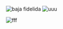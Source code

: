 ![baja fidelida](https://scontent-scl1-1.xx.fbcdn.net/v/t1.15752-9/35414586_1664402746946537_8458338297289113600_n.png?_nc_cat=0&oh=de2829adef2812cd4b833fb99a7bdb7e&oe=5BA236E2)
![uuu](https://scontent-scl1-1.xx.fbcdn.net/v/t1.15752-9/35358416_1664421110278034_9073412235807686656_n.jpg?_nc_cat=0&oh=33c342d2757b996c957ba22de167486e&oe=5BB0755C)

![fff](https://scontent-scl1-1.xx.fbcdn.net/v/t1.15752-9/35268967_1664423920277753_1808818767971483648_n.jpg?_nc_cat=0&oh=e259e544600e6a819bdf55fe0dbebd8b&oe=5B762668)
